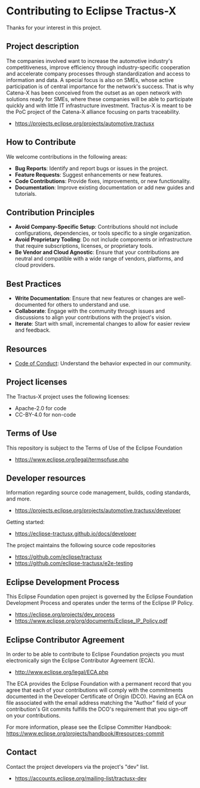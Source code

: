 # Contributing to Eclipse Tractus-X

Thanks for your interest in this project.

## Project description

The companies involved want to increase the automotive industry's
competitiveness, improve efficiency through industry-specific cooperation and
accelerate company processes through standardization and access to information
and data. A special focus is also on SMEs, whose active participation is of
central importance for the network's success. That is why Catena-X has been
conceived from the outset as an open network with solutions ready for SMEs,
where these companies will be able to participate quickly and with little IT
infrastructure investment. Tractus-X is meant to be the PoC project of the
Catena-X alliance focusing on parts traceability.

* https://projects.eclipse.org/projects/automotive.tractusx

## How to Contribute

We welcome contributions in the following areas:

- **Bug Reports**: Identify and report bugs or issues in the project.
- **Feature Requests**: Suggest enhancements or new features.
- **Code Contributions**: Provide fixes, improvements, or new functionality.
- **Documentation**: Improve existing documentation or add new guides and tutorials.

## Contribution Principles

- **Avoid Company-Specific Setup**: Contributions should not include configurations, dependencies, or tools specific to a single organization.
- **Avoid Proprietary Tooling**: Do not include components or infrastructure that require subscriptions, licenses, or proprietary tools.
- **Be Vendor and Cloud Agnostic**: Ensure that your contributions are neutral and compatible with a wide range of vendors, platforms, and cloud providers.

## Best Practices

- **Write Documentation**: Ensure that new features or changes are well-documented for others to understand and use.
- **Collaborate**: Engage with the community through issues and discussions to align your contributions with the project's vision.
- **Iterate**: Start with small, incremental changes to allow for easier review and feedback.

## Resources

- [Code of Conduct](CODE_OF_CONDUCT.md): Understand the behavior expected in our community.

## Project licenses

The Tractus-X project uses the following licenses:

* Apache-2.0 for code
* CC-BY-4.0 for non-code

## Terms of Use

This repository is subject to the Terms of Use of the Eclipse Foundation

* https://www.eclipse.org/legal/termsofuse.php

## Developer resources

Information regarding source code management, builds, coding standards, and
more.

* https://projects.eclipse.org/projects/automotive.tractusx/developer

Getting started:

* https://eclipse-tractusx.github.io/docs/developer

The project maintains the following source code repositories

* https://github.com/eclipse/tractusx
* https://github.com/eclipse-tractusx/e2e-testing

## Eclipse Development Process

This Eclipse Foundation open project is governed by the Eclipse Foundation
Development Process and operates under the terms of the Eclipse IP Policy.

* https://eclipse.org/projects/dev_process
* https://www.eclipse.org/org/documents/Eclipse_IP_Policy.pdf

## Eclipse Contributor Agreement

In order to be able to contribute to Eclipse Foundation projects you must
electronically sign the Eclipse Contributor Agreement (ECA).

* http://www.eclipse.org/legal/ECA.php

The ECA provides the Eclipse Foundation with a permanent record that you agree
that each of your contributions will comply with the commitments documented in
the Developer Certificate of Origin (DCO). Having an ECA on file associated with
the email address matching the "Author" field of your contribution's Git commits
fulfills the DCO's requirement that you sign-off on your contributions.

For more information, please see the Eclipse Committer Handbook:
https://www.eclipse.org/projects/handbook/#resources-commit

## Contact

Contact the project developers via the project's "dev" list.

* https://accounts.eclipse.org/mailing-list/tractusx-dev
